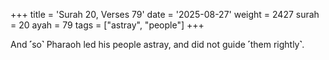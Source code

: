 +++
title = 'Surah 20, Verses 79'
date = '2025-08-27'
weight = 2427
surah = 20
ayah = 79
tags = ["astray", "people"]
+++

And ˹so˺ Pharaoh led his people astray, and did not guide ˹them rightly˺.